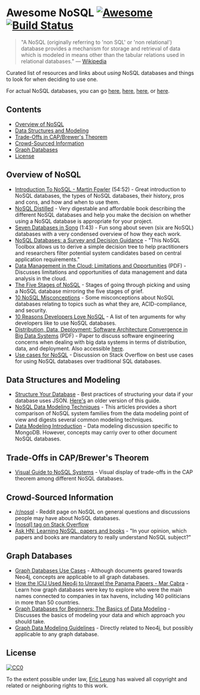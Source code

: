 # Awesome NoSQL [![Awesome](https://cdn.rawgit.com/sindresorhus/awesome/d7305f38d29fed78fa85652e3a63e154dd8e8829/media/badge.svg)](https://github.com/sindresorhus/awesome) [![Build Status](https://travis-ci.org/erictleung/awesome-nosql.svg?branch=master)](https://travis-ci.org/erictleung/awesome-nosql)

> "A NoSQL (originally referring to 'non SQL' or 'non relational') database provides a mechanism for storage and retrieval of data which is modeled in means other than the tabular relations used in relational databases." — [Wikipedia](https://en.wikipedia.org/wiki/NoSQL)

Curated list of resources and links about *using* NoSQL databases and things to look for when deciding to use one.

For actual NoSQL databases, you can go [here](https://github.com/sindresorhus/awesome#databases), [here](http://nosql-database.org/), [here](https://github.com/igorbarinov/awesome-data-engineering#databases), or [here](https://github.com/kahun/awesome-sysadmin#nosql).


## Contents

- [Overview of NoSQL](#overview-of-nosql)
- [Data Structures and Modeling](#data-structures-and-modeling)
- [Trade-Offs in CAP/Brewer's Theorem](#trade-offs-in-capbrewers-theorem)
- [Crowd-Sourced Information](#crowd-sourced-information)
- [Graph Databases](#graph-databases)
- [License](#license)


## Overview of NoSQL

- [Introduction To NoSQL - Martin Fowler](https://youtu.be/qI_g07C_Q5I) (54:52) - Great introduction to NoSQL databases, the types of NoSQL databases, their history, pros and cons, and how and when to use them.
- [NoSQL Distilled](http://martinfowler.com/books/nosql.html) - Very digestable and affordable book describing the different NoSQL databases and help you make the decision on whether using a NoSQL database is appropriate for your project.
- [Seven Databases in Song](https://youtu.be/jyx8iP5tfCI) (1:43) - Fun song about seven (six are NoSQL) databases with a very condensed overview of how they each work.
- [NoSQL Databases: a Survey and Decision Guidance](https://medium.com/baqend-blog/nosql-databases-a-survey-and-decision-guidance-ea7823a822d#.nhzop4d23) - "This NoSQL Toolbox allows us to derive a simple decision tree to help practitioners and researchers filter potential system candidates based on central application requirements."
- [Data Management in the Cloud: Limitations and Opportunities](http://www.cs.yale.edu/homes/dna/papers/abadi-cloud-ieee09.pdf) (PDF) - Discusses limitations and opportunities of data management and data analysis in the cloud.
- [The Five Stages of NoSQL](https://sookocheff.com/post/opinion/the-five-stages-of-nosql/) - Stages of going through picking and using a NoSQL database mirroring the five stages of grief.
- [10 NoSQL Misconceptions](http://www.dummies.com/how-to/content/10-nosql-misconceptions.html) - Some misconceptions about NoSQL databases relating to topics such as what they are, ACID-compliance, and security.
- [10 Reasons Developers Love NoSQL](http://www.dummies.com/programming/big-data/10-reasons-developers-love-nosql/) - A list of ten arguments for why developers like to use NoSQL databases.
- [Distribution, Data, Deployment: Software Architecture Convergence in Big Data Systems](https://resources.sei.cmu.edu/asset_files/WhitePaper/2014_019_001_90915.pdf) (PDF) - Paper to discuss software engineering concerns when dealing with big data systems in terms of distribution, data, and deployment. Also accessible [here](https://doi.org/10.1109/MS.2014.51).
- [Use cases for NoSQL](https://stackoverflow.com/questions/2875432/use-cases-for-nosql) - Discussion on Stack Overflow on best use cases for using NoSQL databases over traditional SQL databases.


## Data Structures and Modeling

- [Structure Your Database](https://firebase.google.com/docs/database/android/structure-data) - Best practices of structuring your data if your database uses JSON. [Here's](https://www.firebase.com/docs/web/guide/structuring-data.html) an older version of this guide.
- [NoSQL Data Modeling Techniques](https://highlyscalable.wordpress.com/2012/03/01/nosql-data-modeling-techniques/) - This articles provides a short comparison of NoSQL system families from the data modeling point of view and digests several common modeling techniques.
- [Data Modeling Introduction](https://docs.mongodb.com/manual/core/data-modeling-introduction/) - Data modeling discussion specific to MongoDB. However, concepts may carriy over to other document NoSQL databases.


## Trade-Offs in CAP/Brewer's Theorem

- [Visual Guide to NoSQL Systems](http://blog.nahurst.com/visual-guide-to-nosql-systems) - Visual display of trade-offs in the CAP theorem among different NoSQL databases.


## Crowd-Sourced Information

- [/r/nosql](https://www.reddit.com/r/nosql) - Reddit page on NoSQL on general questions and discussions people may have about NoSQL databases.
- [[nosql] tag on Stack Overflow](https://stackoverflow.com/tags/nosql/info)
- [Ask HN: Learning NoSQL, papers and books](https://news.ycombinator.com/item?id=15427932) - "In your opinion, which papers and books are mandatory to really understand NoSQL subject?"


## Graph Databases

- [Graph Databases Use Cases](https://neo4j.com/use-cases/) - Although documents geared towards Neo4j, concepts are applicable to all graph databases.
- [How the ICIJ Used Neo4j to Unravel the Panama Papers - Mar Cabra](https://youtu.be/S20XMQyvANY) - Learn how graph databases were key to explore who were the main names connected to companies in tax havens, including 140 politicians in more than 50 countries.
- [Graph Databases for Beginners: The Basics of Data Modeling](https://neo4j.com/blog/data-modeling-basics/) - Discusses the basics of modeling your data and which approach you should take.
- [Graph Data Modeling Guidelines](https://neo4j.com/developer/guide-data-modeling/) - Directly related to Neo4j, but possibly applicable to any graph database.


## License

[![CC0](http://mirrors.creativecommons.org/presskit/buttons/88x31/svg/cc-zero.svg)](https://creativecommons.org/publicdomain/zero/1.0/)

To the extent possible under law, [Eric Leung](https://erictleung.com) has waived all copyright and related or neighboring rights to this work.
